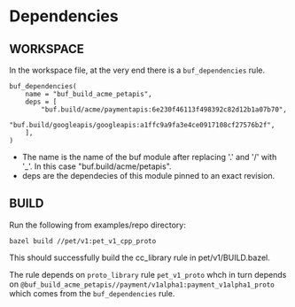 # Dependencies

## WORKSPACE

In the workspace file, at the very end there is a `buf_dependencies` rule.

```skylark
buf_dependencies(
    name = "buf_build_acme_petapis",
    deps = [
        "buf.build/acme/paymentapis:6e230f46113f498392c82d12b1a07b70",
        "buf.build/googleapis/googleapis:a1ffc9a9fa3e4ce0917108cf27576b2f",
    ],
)
```

- The name is the name of the buf module after replacing '.' and '/' with '\_'. In this case "buf.build/acme/petapis".
- deps are the dependecies of this module pinned to an exact revision.

## BUILD

Run the following from examples/repo directory:

```bazel build //pet/v1:pet_v1_cpp_proto```

This should successfully build the cc_library rule in pet/v1/BUILD.bazel. 

The rule depends on `proto_library` rule `pet_v1_proto` whch in turn depends on `@buf_build_acme_petapis//payment/v1alpha1:payment_v1alpha1_proto` which comes from the `buf_dependencies` rule.
